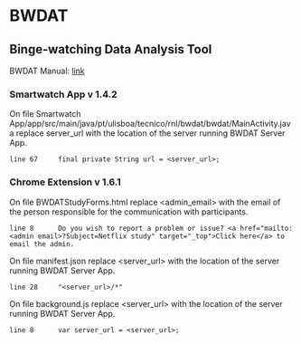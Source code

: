 # BWDAT

## Binge-watching Data Analysis Tool

BWDAT Manual: [link](https://docs.google.com/document/d/17L0b9XjVcoU74Xf_b0GAD_5lv3uVkkxwjUZlcmfH_8M/edit?usp=sharing)

### Smartwatch App v 1.4.2

On file Smartwatch App/app/src/main/java/pt/ulisboa/tecnico/rnl/bwdat/bwdat/MainActivity.java replace server_url with the location of the server running BWDAT Server App.

```
line 67		final private String url = <server_url>;
```

### Chrome Extension v 1.6.1

On file BWDATStudyForms.html replace <admin_email> with the email of the person responsible for the communication with participants.

```
line 8		Do you wish to report a problem or issue? <a href="mailto:<admin email>?Subject=Netflix study" target="_top">Click here</a> to email the admin.
```

On file manifest.json replace <server_url> with the location of the server running BWDAT Server App.

```
line 28		"<server_url>/*"
```

On file background.js replace <server_url> with the location of the server running BWDAT Server App.

```
line 8 		var server_url = <server_url>;
```